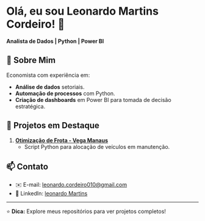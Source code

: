 # Olá, eu sou Leonardo Martins Cordeiro! 👋

**Analista de Dados | Python | Power BI**

## 🚀 Sobre Mim
Economista com experiência em:
- **Análise de dados** setoriais.
- **Automação de processos** com Python.
- **Criação de dashboards** em Power BI para tomada de decisão estratégica.


## 📂 Projetos em Destaque
1. **[Otimização de Frota - Vega Manaus](link_do_repositorio)**  
   - Script Python para alocação de veículos em manutenção.

## 📫 Contato
- ✉️ E-mail: [leonardo.cordeiro010@gmail.com](mailto:leonardo.cordeiro010@gmail.com)
- 🔗 LinkedIn: [leonardo Martins](www.linkedin.com/in/leonardo-martins-444910184)

---

⭐ **Dica:** Explore meus repositórios para ver projetos completos!
